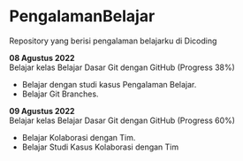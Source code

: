 # PengalamanBelajar
Repository yang berisi pengalaman belajarku di Dicoding

**08 Agustus 2022**  
Belajar kelas Belajar Dasar Git dengan GitHub (Progress 38%)
* Belajar dengan studi kasus Pengalaman Belajar.
* Belajar Git Branches.

**09 Agustus 2022**  
Belajar kelas Belajar Dasar Git dengan GitHub (Progress 60%)
* Belajar Kolaborasi dengan Tim.
* Belajar Studi Kasus Kolaborasi dengan Tim
